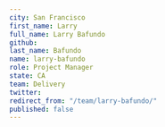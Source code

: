 ```yaml
---
city: San Francisco
first_name: Larry
full_name: Larry Bafundo
github: 
last_name: Bafundo
name: larry-bafundo
role: Project Manager
state: CA
team: Delivery
twitter: 
redirect_from: "/team/larry-bafundo/"
published: false
---
```


